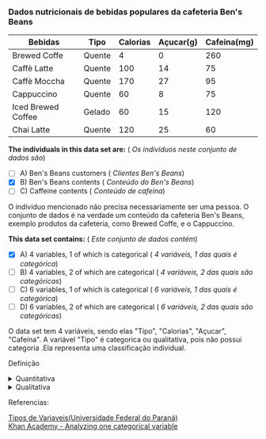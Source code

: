 ### Dados nutricionais de bebidas populares da cafeteria Ben's Beans

|Bebidas|Tipo|Calorias|Açucar(g)|Cafeina(mg)|
|----|----|----|----|----|
|Brewed Coffe|Quente|4|0|260
|Caffè Latte|Quente|100|14|75|
|Caffè	Moccha|Quente|170|27|95|
|Cappuccino|Quente|60|8|75|
|Iced Brewed Coffee|Gelado|60|15|120|
|Chai Latte	|Quente|120|25|60|


**The individuals in this data set are:** ( _Os individuos neste conjunto de dados são_)

- [ ] A) Ben's Beans customers ( _Clientes Ben's Beans_)
- [X] B) Ben's Beans contents ( _Conteúdo do Ben's Beans_)
- [ ] C) Caffeine contents ( _Conteúdo de cafeína_)

O individuo mencionado não precisa necessariamente ser uma pessoa.
O conjunto de dados é na verdade um conteúdo da cafeteria Ben's Beans, exemplo produtos da cafeteria, como Brewed Coffe, e o Cappuccino.

**This data set contains:** ( _Este conjunto de dados contém_)

- [X] A) 4 variables, 1 of which is categorical ( _4 variáveis, 1 das quais é categórica_)
- [ ] B) 4 variables, 2 of which are categorical ( _4 variáveis, 2 das quais são categóricas_)
- [ ] C) 6 variables, 1 of which is categorical ( _6 variáveis, 1 das quais é categórica_)
- [ ] D) 6 variables, 2 of which are categorical ( _6 variáveis, 2 das quais são categóricas_)

O data set tem 4 variáveis, sendo elas "Tipo", "Calorias", "Açucar", "Cafeína".
A variável "Tipo" é categorica ou qualitativa, pois não possui categoria .Ela representa uma classificação individual.

Definição
<details>
<summary>Quantitativa</summary>
São categorias que podem ser medidas em uma escola quantitativa, ou seja, apresentam valores numéricos que fazem sentido. Podem ser contínuas ou discretas
</details>
<details>
<summary>Qualitativa</summary>
são as características que não possuem valores quantitativos, mas, ao contrário, são definidas por várias categorias, ou seja, representam uma classificação dos indivíduos. Podem ser nominais ou ordinais.
Variáveis nominais: não existe ordenação dentre as categorias. Exemplos: sexo, cor dos olhos, fumante/não fumante, doente/sadio.
Variáveis ordinais: existe uma ordenação entre as categorias. Exemplos: escolaridade (1o, 2o, 3o graus), estágio da doença (inicial, intermediário, terminal), mês de observação (janeiro, fevereiro,..., dezembro).
</details>

Referencias:

[Tipos de Variaveis(Universidade Federal do Paraná)](http://leg.ufpr.br/~silvia/CE055/node8.html)<br>
[Khan Academy - Analyzing one categorical variable](https://www.khanacademy.org/math/ap-statistics/analyzing-categorical-ap/analyzing-one-categorical-variable/v/identifying-individuals-variables-and-categorical-variables-in-a-data-set)
